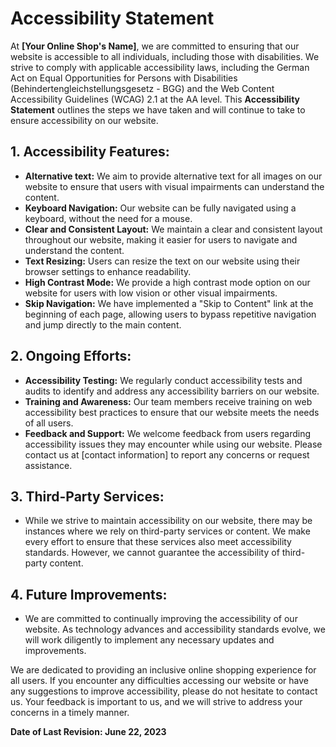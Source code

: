 # Accessibility Statement

At **[Your Online Shop's Name]**, we are committed to ensuring that our website is accessible to all individuals, including those with disabilities. We strive to comply with applicable accessibility laws, including the German Act on Equal Opportunities for Persons with Disabilities (Behindertengleichstellungsgesetz - BGG) and the Web Content Accessibility Guidelines (WCAG) 2.1 at the AA level. This **Accessibility Statement** outlines the steps we have taken and will continue to take to ensure accessibility on our website.

## 1. Accessibility Features:
   - **Alternative text:** We aim to provide alternative text for all images on our website to ensure that users with visual impairments can understand the content.
   - **Keyboard Navigation:** Our website can be fully navigated using a keyboard, without the need for a mouse.
   - **Clear and Consistent Layout:** We maintain a clear and consistent layout throughout our website, making it easier for users to navigate and understand the content.
   - **Text Resizing:** Users can resize the text on our website using their browser settings to enhance readability.
   - **High Contrast Mode:** We provide a high contrast mode option on our website for users with low vision or other visual impairments.
   - **Skip Navigation:** We have implemented a "Skip to Content" link at the beginning of each page, allowing users to bypass repetitive navigation and jump directly to the main content.

## 2. Ongoing Efforts:
   - **Accessibility Testing:** We regularly conduct accessibility tests and audits to identify and address any accessibility barriers on our website.
   - **Training and Awareness:** Our team members receive training on web accessibility best practices to ensure that our website meets the needs of all users.
   - **Feedback and Support:** We welcome feedback from users regarding accessibility issues they may encounter while using our website. Please contact us at [contact information] to report any concerns or request assistance.

## 3. Third-Party Services:
   - While we strive to maintain accessibility on our website, there may be instances where we rely on third-party services or content. We make every effort to ensure that these services also meet accessibility standards. However, we cannot guarantee the accessibility of third-party content.

## 4. Future Improvements:
   - We are committed to continually improving the accessibility of our website. As technology advances and accessibility standards evolve, we will work diligently to implement any necessary updates and improvements.

We are dedicated to providing an inclusive online shopping experience for all users. If you encounter any difficulties accessing our website or have any suggestions to improve accessibility, please do not hesitate to contact us. Your feedback is important to us, and we will strive to address your concerns in a timely manner.

**Date of Last Revision: June 22, 2023**